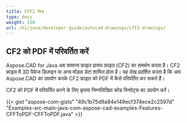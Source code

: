 ```yaml
---
title: CFF2 चित्र
type: docs
weight: 110
url: /hi/java/developer-guide/autocad-drawings/cff2-drawings/
---
```


## **CF2 को PDF में परिवर्तित करें**

Aspose.CAD for Java अब सामान्य फ़ाइल प्रारूप फ़ाइल (CF2) का समर्थन करता है। CF2 फ़ाइल में 3D पैकेज डिज़ाइन या अन्य मॉडल डेटा शामिल होता है। यह लेख प्रदर्शित करता है कि आप Aspose.CAD का उपयोग करके CF2 फ़ाइल को PDF में कैसे परिवर्तित कर सकते हैं।

CF2 को PDF में परिवर्तित करने के लिए कृपया निम्नलिखित कोड स्निपेट्स का उपयोग करें।

{{< gist "aspose-com-gists" "49c1b75d9a84e149ecf374ece2c2597d" "Examples-src-main-java-com-aspose-cad-examples-Features-CFFToPDF-CFFToPDF.java" >}}

